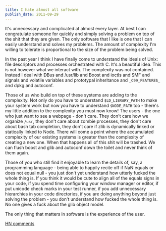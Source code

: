 ```yaml
---
title: I hate almost all software
publish_date: 2011-09-29
---
```


It's unnecessary and complicated at almost every layer. At best I can
congratulate someone for quickly and simply solving a problem on top of the shit
that they are given. The only software that I like is one that I can easily
understand and solves my problems. The amount of complexity I'm willing to
tolerate is proportional to the size of the problem being solved.

In the past year I think I have finally come to understand the ideals of Unix:
file descriptors and processes orchestrated with C. It's a beautiful idea. This
is not however what we interact with. The complexity was not contained. Instead
I deal with DBus and /usr/lib and Boost and ioctls and SMF and signals and
volatile variables and prototypal inheritance and `_C99_FEATURES_` and dpkg and
autoconf.

Those of us who build on top of these systems are adding to the complexity. Not
only do you have to understand `$LD_LIBRARY_PATH` to make your system work but
now you have to understand `$NODE_PATH` too - there's my little addition to the
complexity you must now know! The users - the one who just want to see a
webpage - don't care. They don't care how we organize `/usr`, they don't care
about zombie processes, they don't care about bash tab completion, they don't
care if zlib is dynamically linked or statically linked to Node. There will come
a point where the accumulated complexity of our existing systems is greater than
the complexity of creating a new one. When that happens all of this shit will be
trashed. We can flush boost and glib and autoconf down the toilet and never
think of them again.

Those of you who still find it enjoyable to learn the details of, say, a
programming language - being able to happily recite off if NaN equals or does
not equal null - you just don't yet understand how utterly fucked the whole
thing is. If you think it would be cute to align all of the equals signs in your
code, if you spend time configuring your window manager or editor, if put
unicode check marks in your test runner, if you add unnecessary hierarchies in
your code directories, if you are doing anything beyond just solving the
problem - you don't understand how fucked the whole thing is. No one gives a
fuck about the glib object model.

The only thing that matters in software is the experience of the user.

<a href="https://news.ycombinator.com/item?id=3055154">HN comments</a>
